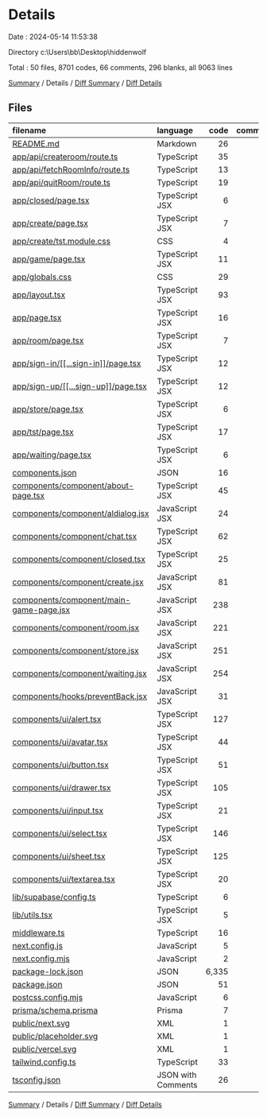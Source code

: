 # Details

Date : 2024-05-14 11:53:38

Directory c:\\Users\\bb\\Desktop\\hiddenwolf

Total : 50 files,  8701 codes, 66 comments, 296 blanks, all 9063 lines

[Summary](results.md) / Details / [Diff Summary](diff.md) / [Diff Details](diff-details.md)

## Files
| filename | language | code | comment | blank | total |
| :--- | :--- | ---: | ---: | ---: | ---: |
| [README.md](/README.md) | Markdown | 26 | 0 | 13 | 39 |
| [app/api/createroom/route.ts](/app/api/createroom/route.ts) | TypeScript | 35 | 0 | 3 | 38 |
| [app/api/fetchRoomInfo/route.ts](/app/api/fetchRoomInfo/route.ts) | TypeScript | 13 | 1 | 5 | 19 |
| [app/api/quitRoom/route.ts](/app/api/quitRoom/route.ts) | TypeScript | 19 | 1 | 2 | 22 |
| [app/closed/page.tsx](/app/closed/page.tsx) | TypeScript JSX | 6 | 0 | 1 | 7 |
| [app/create/page.tsx](/app/create/page.tsx) | TypeScript JSX | 7 | 0 | 1 | 8 |
| [app/create/tst.module.css](/app/create/tst.module.css) | CSS | 4 | 0 | 1 | 5 |
| [app/game/page.tsx](/app/game/page.tsx) | TypeScript JSX | 11 | 0 | 2 | 13 |
| [app/globals.css](/app/globals.css) | CSS | 29 | 0 | 5 | 34 |
| [app/layout.tsx](/app/layout.tsx) | TypeScript JSX | 93 | 0 | 25 | 118 |
| [app/page.tsx](/app/page.tsx) | TypeScript JSX | 16 | 0 | 4 | 20 |
| [app/room/page.tsx](/app/room/page.tsx) | TypeScript JSX | 7 | 0 | 1 | 8 |
| [app/sign-in/[[...sign-in]]/page.tsx](/app/sign-in/%5B%5B...sign-in%5D%5D/page.tsx) | TypeScript JSX | 12 | 0 | 3 | 15 |
| [app/sign-up/[[...sign-up]]/page.tsx](/app/sign-up/%5B%5B...sign-up%5D%5D/page.tsx) | TypeScript JSX | 12 | 0 | 1 | 13 |
| [app/store/page.tsx](/app/store/page.tsx) | TypeScript JSX | 6 | 0 | 1 | 7 |
| [app/tst/page.tsx](/app/tst/page.tsx) | TypeScript JSX | 17 | 1 | 4 | 22 |
| [app/waiting/page.tsx](/app/waiting/page.tsx) | TypeScript JSX | 6 | 0 | 2 | 8 |
| [components.json](/components.json) | JSON | 16 | 0 | 0 | 16 |
| [components/component/about-page.tsx](/components/component/about-page.tsx) | TypeScript JSX | 45 | 24 | 3 | 72 |
| [components/component/aldialog.jsx](/components/component/aldialog.jsx) | JavaScript JSX | 24 | 5 | 2 | 31 |
| [components/component/chat.tsx](/components/component/chat.tsx) | TypeScript JSX | 62 | 0 | 2 | 64 |
| [components/component/closed.tsx](/components/component/closed.tsx) | TypeScript JSX | 25 | 0 | 3 | 28 |
| [components/component/create.jsx](/components/component/create.jsx) | JavaScript JSX | 81 | 1 | 10 | 92 |
| [components/component/main-game-page.jsx](/components/component/main-game-page.jsx) | JavaScript JSX | 238 | 0 | 26 | 264 |
| [components/component/room.jsx](/components/component/room.jsx) | JavaScript JSX | 221 | 11 | 20 | 252 |
| [components/component/store.jsx](/components/component/store.jsx) | JavaScript JSX | 251 | 4 | 7 | 262 |
| [components/component/waiting.jsx](/components/component/waiting.jsx) | JavaScript JSX | 254 | 12 | 37 | 303 |
| [components/hooks/preventBack.jsx](/components/hooks/preventBack.jsx) | JavaScript JSX | 31 | 0 | 6 | 37 |
| [components/ui/alert.tsx](/components/ui/alert.tsx) | TypeScript JSX | 127 | 0 | 15 | 142 |
| [components/ui/avatar.tsx](/components/ui/avatar.tsx) | TypeScript JSX | 44 | 0 | 7 | 51 |
| [components/ui/button.tsx](/components/ui/button.tsx) | TypeScript JSX | 51 | 0 | 6 | 57 |
| [components/ui/drawer.tsx](/components/ui/drawer.tsx) | TypeScript JSX | 105 | 0 | 14 | 119 |
| [components/ui/input.tsx](/components/ui/input.tsx) | TypeScript JSX | 21 | 0 | 5 | 26 |
| [components/ui/select.tsx](/components/ui/select.tsx) | TypeScript JSX | 146 | 0 | 15 | 161 |
| [components/ui/sheet.tsx](/components/ui/sheet.tsx) | TypeScript JSX | 125 | 0 | 16 | 141 |
| [components/ui/textarea.tsx](/components/ui/textarea.tsx) | TypeScript JSX | 20 | 0 | 5 | 25 |
| [lib/supabase/config.ts](/lib/supabase/config.ts) | TypeScript | 6 | 0 | 3 | 9 |
| [lib/utils.tsx](/lib/utils.tsx) | TypeScript JSX | 5 | 0 | 1 | 6 |
| [middleware.ts](/middleware.ts) | TypeScript | 16 | 0 | 3 | 19 |
| [next.config.js](/next.config.js) | JavaScript | 5 | 0 | 0 | 5 |
| [next.config.mjs](/next.config.mjs) | JavaScript | 2 | 1 | 2 | 5 |
| [package-lock.json](/package-lock.json) | JSON | 6,335 | 0 | 1 | 6,336 |
| [package.json](/package.json) | JSON | 51 | 0 | 1 | 52 |
| [postcss.config.mjs](/postcss.config.mjs) | JavaScript | 6 | 1 | 2 | 9 |
| [prisma/schema.prisma](/prisma/schema.prisma) | Prisma | 7 | 4 | 4 | 15 |
| [public/next.svg](/public/next.svg) | XML | 1 | 0 | 0 | 1 |
| [public/placeholder.svg](/public/placeholder.svg) | XML | 1 | 0 | 0 | 1 |
| [public/vercel.svg](/public/vercel.svg) | XML | 1 | 0 | 0 | 1 |
| [tailwind.config.ts](/tailwind.config.ts) | TypeScript | 33 | 0 | 5 | 38 |
| [tsconfig.json](/tsconfig.json) | JSON with Comments | 26 | 0 | 1 | 27 |

[Summary](results.md) / Details / [Diff Summary](diff.md) / [Diff Details](diff-details.md)